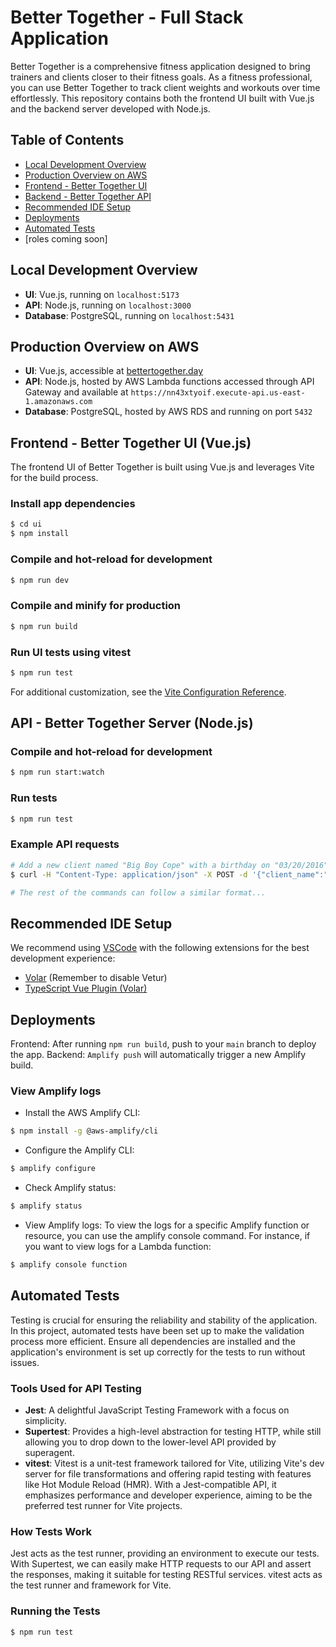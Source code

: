 # Better Together - Full Stack Application

Better Together is a comprehensive fitness application designed to bring trainers and clients closer to their fitness goals. As a fitness professional, you can use Better Together to track client weights and workouts over time effortlessly. This repository contains both the frontend UI built with Vue.js and the backend server developed with Node.js.

## Table of Contents

- [Local Development Overview](#local-development-overview)
- [Production Overview on AWS](#production-overview-on-aws)
- [Frontend - Better Together UI](#frontend---better-together-ui-vuejs)
- [Backend - Better Together API](#api---better-together-server-nodejs)
- [Recommended IDE Setup](#recommended-ide-setup)
- [Deployments](#deployments)
- [Automated Tests](#automated-tests)
- [roles coming soon]

## Local Development Overview

- **UI**: Vue.js, running on `localhost:5173`
- **API**: Node.js, running on `localhost:3000`
- **Database**: PostgreSQL, running on `localhost:5431`

## Production Overview on AWS

- **UI**: Vue.js, accessible at [bettertogether.day](https://www.bettertogether.day/)
- **API**: Node.js, hosted by AWS Lambda functions accessed through API Gateway and available at `https://nn43xtyoif.execute-api.us-east-1.amazonaws.com`
- **Database**: PostgreSQL, hosted by AWS RDS and running on port `5432`

## Frontend - Better Together UI (Vue.js)

The frontend UI of Better Together is built using Vue.js and leverages Vite for the build process.

### Install app dependencies

```bash
$ cd ui
$ npm install
```

### Compile and hot-reload for development

```bash
$ npm run dev
```

### Compile and minify for production

```bash
$ npm run build
```

### Run UI tests using vitest

```bash
$ npm run test
```

For additional customization, see the [Vite Configuration Reference](https://vitejs.dev/config/).

## API - Better Together Server (Node.js)

### Compile and hot-reload for development

```bash
$ npm run start:watch
```

### Run tests

```bash
$ npm run test
```

### Example API requests

```bash
# Add a new client named "Big Boy Cope" with a birthday on "03/20/2016" to the production environment
$ curl -H "Content-Type: application/json" -X POST -d '{"client_name":"Big Boy Cope", "birth_day":"03/20/2016"}' https://nn43xtyoif.execute-api.us-east-1.amazonaws.com/clients

# The rest of the commands can follow a similar format...
```

## Recommended IDE Setup

We recommend using [VSCode](https://code.visualstudio.com/) with the following extensions for the best development experience:

- [Volar](https://marketplace.visualstudio.com/items?itemName=johnsoncodehk.volar) (Remember to disable Vetur)
- [TypeScript Vue Plugin (Volar)](https://marketplace.visualstudio.com/items?itemName=Vue.vscode-typescript-vue-plugin)

## Deployments

Frontend: After running `npm run build`, push to your `main` branch to deploy the app.
Backend: `Amplify push` will automatically trigger a new Amplify build.

### View Amplify logs

- Install the AWS Amplify CLI:

```bash
$ npm install -g @aws-amplify/cli
```

- Configure the Amplify CLI:

```bash
$ amplify configure
```

- Check Amplify status:

```bash
$ amplify status
```

- View Amplify logs: To view the logs for a specific Amplify function or resource, you can use the amplify console command. For instance, if you want to view logs for a Lambda function:

```bash
$ amplify console function
```

## Automated Tests

Testing is crucial for ensuring the reliability and stability of the application. In this project, automated tests have been set up to make the validation process more efficient. Ensure all dependencies are installed and the application's environment is set up correctly for the tests to run without issues.

### Tools Used for API Testing

- **Jest**: A delightful JavaScript Testing Framework with a focus on simplicity.
- **Supertest**: Provides a high-level abstraction for testing HTTP, while still allowing you to drop down to the lower-level API provided by superagent.
- **vitest**: Vitest is a unit-test framework tailored for Vite, utilizing Vite's dev server for file transformations and offering rapid testing with features like Hot Module Reload (HMR). With a Jest-compatible API, it emphasizes performance and developer experience, aiming to be the preferred test runner for Vite projects.

### How Tests Work

Jest acts as the test runner, providing an environment to execute our tests. With Supertest, we can easily make HTTP requests to our API and assert the responses, making it suitable for testing RESTful services. vitest acts as the test runner and framework for Vite.

### Running the Tests

```bash
$ npm run test
```
